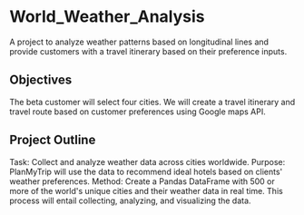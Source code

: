 # World_Weather_Analysis
A project to analyze weather patterns based on longitudinal lines and provide customers with a travel itinerary based on their preference inputs. 
## Objectives
The beta customer will select four cities. We will create a travel itinerary and travel route based on customer preferences using Google maps API.
## Project Outline
Task: Collect and analyze weather data across cities worldwide.
Purpose: PlanMyTrip will use the data to recommend ideal hotels based on clients' weather preferences.
Method: Create a Pandas DataFrame with 500 or more of the world's unique cities and their weather data in real time. This process will entail collecting, analyzing, and visualizing the data.
